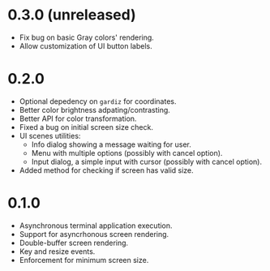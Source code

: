 # 0.3.0 (unreleased)
- Fix bug on basic Gray colors' rendering.
- Allow customization of UI button labels.

# 0.2.0
- Optional depedency on `gardiz` for coordinates.
- Better color brightness adpating/contrasting.
- Better API for color transformation.
- Fixed a bug on initial screen size check.
- UI scenes utilities:
    - Info dialog showing a message waiting for user.
    - Menu with multiple options (possibly with cancel option).
    - Input dialog, a simple input with cursor (possibly with cancel option).
- Added method for checking if screen has valid size.

# 0.1.0
- Asynchronous terminal application execution.
- Support for asyncrhonous screen rendering.
- Double-buffer screen rendering.
- Key and resize events.
- Enforcement for minimum screen size.
